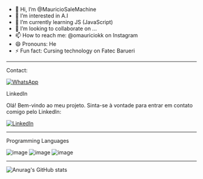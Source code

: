 - 👋 Hi, I’m @MauricioSaleMachine
- 👀 I’m interested in A.I 
- 🌱 I’m currently learning JS (JavaScript)
- 💞️ I’m looking to collaborate on ...
- 📫 How to reach me: @omauriciokk on Instagram
- 😄 Pronouns: He
- ⚡ Fun fact: Cursing technology on Fatec Barueri

- ----------------------------------------------------------------------------------------------------------------------------

Contact:

[![WhatsApp](https://img.shields.io/badge/WhatsApp-25D366?style=for-the-badge&logo=whatsapp&logoColor=white)](https://wa.me/5511977838521)

LinkedIn

Olá! Bem-vindo ao meu projeto. Sinta-se à vontade para entrar em contato comigo pelo LinkedIn:

[![LinkedIn](https://img.shields.io/badge/LinkedIn-0077B5?style=for-the-badge&logo=linkedin&logoColor=white)](https://www.linkedin.com/in/mauricio-cerqueira-482962311/)

- ----------------------------------------------------------------------------------------------------------------------------

Programming Languages

![image](https://github.com/user-attachments/assets/4b83b3b4-0bc8-47e9-b7e9-a762c579e8c3) ![image](https://github.com/user-attachments/assets/9d7d1c74-c6e2-4cd2-9d70-bf5390054a31) ![image](https://github.com/user-attachments/assets/dc752729-11c3-464b-af89-b4194dec2641) 





------------------------------------------------------------------------------------------------------------------------------

![Anurag's GitHub stats](https://github-readme-stats.vercel.app/api?username=MauricioSaleMachine&show=reviews,discussions_started,discussions_answered,prs_merged,prs_merged_percentage)




